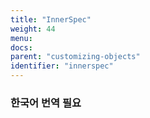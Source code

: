 ```yaml
---
title: "InnerSpec"
weight: 44
menu:
docs:
parent: "customizing-objects"
identifier: "innerspec"
---
```


### 한국어 번역 필요
